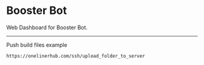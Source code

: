 # Booster Bot

Web Dashboard for Booster Bot.

---

Push build files example
```shell
https://onelinerhub.com/ssh/upload_folder_to_server
```
